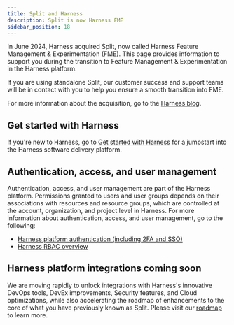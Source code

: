 ```yaml
---
title: Split and Harness
description: Split is now Harness FME
sidebar_position: 18
---
```


In June 2024, Harness acquired Split, now called Harness Feature Management & Experimentation (FME). This page provides information to support you during the transition to Feature Management & Experimentation in the Harness platform.

If you are using standalone Split, our customer success and support teams will be in contact with you to help you ensure a smooth transition into FME.

For more information about the acquisition, go to the [Harness blog](https://www.harness.io/blog/harness-to-acquire-split).

## Get started with Harness

If you're new to Harness, go to [Get started with Harness](/docs/category/get-started-with-harness) for a jumpstart into the Harness software delivery platform.

## Authentication, access, and user management

Authentication, access, and user management are part of the Harness platform. Permissions granted to users and user groups depends on their associations with resources and resource groups, which are controlled at the account, organization, and project level in Harness. For more information about authentication, access, and user management, go to the following:

* [Harness platform authentication (including 2FA and SSO)](/docs/category/authentication)
* [Harness RBAC overview](/docs/platform/role-based-access-control/rbac-in-harness)

<!-- todo: add info about FME Admin/User roles and permissions and their management --->

## Harness platform integrations coming soon

We are moving rapidly to unlock integrations with Harness's innovative DevOps tools, DevEx improvements, Security features, and Cloud optimizations, while also accelerating the roadmap of enhancements to the core of what you have previously known as Split. Please visit our [roadmap](https://developer.harness.io/roadmap/#fme) to learn more.